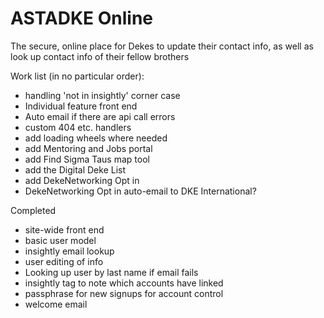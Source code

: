 # ASTADKE Online
The secure, online place for Dekes to update their contact info, as well as look up contact info of their fellow brothers

Work list (in no particular order):
+ handling 'not in insightly' corner case
+ Individual feature front end
+ Auto email if there are api call errors
+ custom 404 etc. handlers
+ add loading wheels where needed
+ add Mentoring and Jobs portal
+ add Find Sigma Taus map tool
+ add the Digital Deke List
+ add DekeNetworking Opt in
+ DekeNetworking Opt in auto-email to DKE International?


Completed
+ site-wide front end
+ basic user model
+ insightly email lookup
+ user editing of info
+ Looking up user by last name if email fails
+ insightly tag to note which accounts have linked
+ passphrase for new signups for account control
+ welcome email
